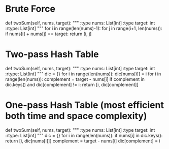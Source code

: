 # Brute Force
def twoSum(self, nums, target):
        """
        :type nums: List[int]
        :type target: int
        :rtype: List[int]
        """
        for i in range(len(nums)-1):
            for j in range(i+1, len(nums)):
                if nums[i] + nums[j] == target:
                    return [i, j]


# Two-pass Hash Table
def twoSum(self, nums, target):
        """
        :type nums: List[int]
        :type target: int
        :rtype: List[int]
        """
        dic = {}
        for i in range(len(nums)):
            dic[nums[i]] = i
        for i in range(len(nums)):
            complement = target - nums[i]
            if complement in dic.keys() and dic[complement] != i:
                return [i, dic[complement]]

# One-pass Hash Table (most efficient both time and space complexity)
def twoSum(self, nums, target):
        """
        :type nums: List[int]
        :type target: int
        :rtype: List[int]
        """
        dic = {}
        for i in range(len(nums)):
            if nums[i] in dic.keys():
                return [i, dic[nums[i]]]
            complement = target - nums[i]
            dic[complement] = i
            
            
